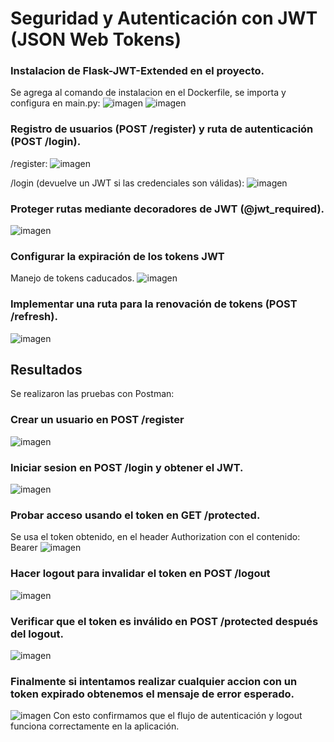 # Seguridad y Autenticación con JWT (JSON Web Tokens)
### Instalacion de Flask-JWT-Extended en el proyecto.
Se agrega al comando de instalacion en el Dockerfile, se importa y configura en main.py:
![imagen](https://github.com/user-attachments/assets/3a4be144-30a1-420c-9da3-08459b489a0b)
![imagen](https://github.com/user-attachments/assets/0359395e-2d32-4399-8d1a-7140c132cb30)

### Registro de usuarios (POST /register) y ruta de autenticación (POST /login).
/register:
![imagen](https://github.com/user-attachments/assets/a338ef37-12e6-481f-afc1-05884f1104a0)

/login (devuelve un JWT si las credenciales son válidas):
![imagen](https://github.com/user-attachments/assets/4ddf18f8-b068-4f86-ad6b-6694dfc39aee)

### Proteger rutas mediante decoradores de JWT (@jwt_required).
![imagen](https://github.com/user-attachments/assets/cfee299d-3b59-4450-8edd-09eabffe706d)

### Configurar la expiración de los tokens JWT
Manejo de tokens caducados.
![imagen](https://github.com/user-attachments/assets/a3cf30f4-fd38-4482-8a2b-60f069f9ee51)

### Implementar una ruta para la renovación de tokens (POST /refresh).
![imagen](https://github.com/user-attachments/assets/5820c727-afa1-45ab-aaaa-2cc4da20353a)

## Resultados
Se realizaron las pruebas con Postman:
### Crear un usuario en POST /register
![imagen](https://github.com/user-attachments/assets/b95bea77-d669-4a9d-8eb8-96210bc0cbf7)


### Iniciar sesion en POST /login y obtener el JWT.
![imagen](https://github.com/user-attachments/assets/891c5dd0-fa02-4f23-b822-798197e58149)

### Probar acceso usando el token en GET /protected.
Se usa el token obtenido, en el header Authorization con el contenido: Bearer <token>
![imagen](https://github.com/user-attachments/assets/a149780c-214b-467d-be2e-ab57aa779329)

### Hacer logout para invalidar el token en POST /logout
![imagen](https://github.com/user-attachments/assets/93447e4e-3d33-4b2b-acb8-3cfbaf73f24b)

### Verificar que el token es inválido en POST /protected después del logout.
![imagen](https://github.com/user-attachments/assets/1035e804-0e89-4414-b0ed-8193664d9e21)

### Finalmente si intentamos realizar cualquier accion con un token expirado obtenemos el mensaje de error esperado.
![imagen](https://github.com/user-attachments/assets/0f6a5cfb-b175-4041-8dc4-c8217939f997)
Con esto confirmamos que el flujo de autenticación y logout funciona correctamente en la aplicación.
